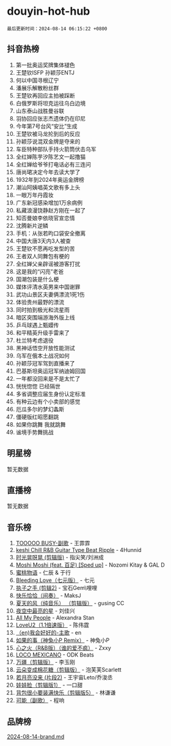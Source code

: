 # douyin-hot-hub

`最后更新时间：2024-08-14 06:15:22 +0800`

## 抖音热榜

1. 第一批奥运奖牌集体褪色
1. 王楚钦ISFP 孙颖莎ENTJ
1. 何以中国寻根辽宁
1. 潘展乐解散粉丝群
1. 王楚钦再回应主拍被踩断
1. 白俄罗斯将坦克运往乌白边境
1. 山东泰山战胜曼谷联
1. 羽协回应张志杰遗体仍在印尼
1. 今年第7号台风“安比”生成
1. 王楚钦被马龙抡到后的反应
1. 孙颖莎说混双金牌是夺来的
1. 车臣特种部队手持火箭筒伏击乌军
1. 全红婵陈芋汐陈艺文一起撸猫
1. 全红婵给爷爷打电话必有三连问
1. 唐尚珺决定今年去读大学了
1. 1932年到2024年奥运金牌榜
1. 潮汕阿姨唱英文歌有多上头
1. 一眼万年丹霞妆
1. 广东新冠感染增加1万余病例
1. 私藏浪漫饶静赵方刚在一起了
1. 知否曼娘李依晓官宣恋情
1. 沈腾新片逆鳞
1. 手机：从张若昀口袋安全撤离
1. 中国大唐3天内3人被查
1. 王楚钦不愿再吃发型的苦
1. 王者双人同舞包有梗的
1. 全红婵父亲辟谣被游客打扰
1. 这是我的“闪亮”老爸
1. 国潮包装是什么梗
1. 媒体评清水英男来中国谢罪
1. 武功山景区夫妻俩漂流1死1伤
1. 体验贵州最野的漂流
1. 同时拍到极光和流星雨
1. 暗区突围端游海外版上线
1. 乒乓球遇上甄嬛传
1. 和平精英升级手雷来了
1. 杜兰特考虑退役
1. 黑神话悟空开放性能测试
1. 乌军在俄本土战况如何
1. 孙颖莎冠军驾到直播来了
1. 巴基斯坦奥运冠军纳迪姆回国
1. 一年都没回来是不是太忙了
1. 恍恍惚惚 已经隔世
1. 多省调整应届生身份认定标准
1. 有种云边有个小卖部的感觉
1. 厄瓜多尔的梦幻螽斯
1. 僵硬版红昭愿翻跳
1. 如果你跳舞 我就跳舞
1. 谧境手势舞挑战

## 明星榜

暂无数据

## 直播榜

暂无数据

## 音乐榜

1. [TOOOOO BUSY-副歌](https://sf5-hl-cdn-tos.douyinstatic.com/obj/tos-cn-ve-2774/o0fmjGZetNDjSM5EimFs2QlzBg30YgByJMRQrC) - 王霏霏
1. [keshi Chill R&B Guitar Type Beat Ripple](https://sf5-hl-cdn-tos.douyinstatic.com/obj/tos-cn-ve-2774/okQIfmitAB3HpgZQo0YCEFEACcDhQngn0fkFIC) - 4Hunnid
1. [时光晃呀晃 (剪辑版)](https://sf6-cdn-tos.douyinstatic.com/obj/tos-cn-ve-2774/o8ACeQem3gwI1x3GIYGAfKG0LJebKFRJDwRwyW) - 指尖笑/刘洲成
1. [Moshi Moshi (feat. 百足) [Sped up]](https://sf5-hl-cdn-tos.douyinstatic.com/obj/tos-cn-ve-2774/ocCPFQcXJLeroaIdQLIGAoeeYM3OAUYGDguHXz) - Nozomi Kitay & GAL D
1. [蜜桃物语](https://sf5-hl-cdn-tos.douyinstatic.com/obj/tos-cn-ve-2774/oIhOSCZtIACtYU4XQkngiW9kCBfVD1Fz9IYeqL) - 仁辰 & 于行
1. [Bleeding Love（七元版）](https://sf3-cdn-tos.douyinstatic.com/obj/tos-cn-ve-2774/oEgC9eZFHQ1MfSRnrfkzFp8AayDWqAQMABBgUs) - 七元
1. [执子之手 (剪辑2)](https://sf3-cdn-tos.douyinstatic.com/obj/tos-cn-ve-2774/oUoZLQjCc31XzqsBnBQUNgeKtYPBcgbFDwtfcu) - 宝石Gem\哩哩
1. [快乐恰恰（间奏）](https://sf5-hl-cdn-tos.douyinstatic.com/obj/tos-cn-ve-2774/oMesum3HvWQXJxuMFeVYzf54o2QzH5aEBPOCAn) - MaksJ
1. [夏天的风（纯音乐） （剪辑版）](https://sf3-cdn-tos.douyinstatic.com/obj/tos-cn-ve-2774/oUzLjBZZFQAoNRmGokEeD5zfQCObp6UeFAnTa6) - gusing CC
1. [夜空中最亮的星](https://sf6-cdn-tos.douyinstatic.com/obj/tos-cn-ve-2774/o4IfgGwqqnFeXEMGaS8JBzJAdayAaCeoxqbjCD) - 刘佳兴
1. [All My People](https://sf5-hl-cdn-tos.douyinstatic.com/obj/tos-cn-ve-2774/c7773e6b7c3f4bd9b26cd85b0cfa4eff) - Alexandra Stan
1. [LoveU2（1.1倍速版）](https://sf6-cdn-tos.douyinstatic.com/obj/tos-cn-ve-2774/oQMeDffLaEmgMwgCOEMAFCI6INzoFPgWdD0rsa) - 陈伟霆
1. [（en)我会好好的-主歌](https://sf5-hl-cdn-tos.douyinstatic.com/obj/tos-cn-ve-2774/oUrYpIdrvCbA8m8yAZjbMWjUkL6tiinWMkBTs) - en
1. [如果的事（神兔小P Remix）](https://sf5-hl-cdn-tos.douyinstatic.com/obj/tos-cn-ve-2774/okHtAffz3g4ZB0BMQn9iC9BC6AciI3xCmgQTqt) - 神兔小P
1. [心之火（R&B版）（谁的爱不疯）](https://sf5-hl-cdn-tos.douyinstatic.com/obj/tos-cn-ve-2774/okemkEDaIBBE3OosftCgMxlFkLQZRw37t36ZQv) - Zxxy
1. [LOCO MEXICANO](https://sf3-cdn-tos.douyinstatic.com/obj/tos-cn-ve-2774/owxVoxJorA4ILBfsMAjU6t7O1xW9w0tS7EYzh6) - ODK Beats
1. [万疆（剪辑版）](https://sf5-hl-cdn-tos.douyinstatic.com/obj/tos-cn-ve-2774/ooG7oVgFlDTelKCjCsTTobQvbdtj1BBQXnfZd8) - 李玉刚
1. [云朵变成棉花糖（剪辑版）](https://sf5-hl-cdn-tos.douyinstatic.com/obj/tos-cn-ve-2774/o8LC84GQLALFfXeyJmh8KE61byVQYMMeAZLfEI) - 泡芙芙Scarlett
1. [若月亮没来 (片段2)](https://sf3-cdn-tos.douyinstatic.com/obj/tos-cn-ve-2774/ocQavLLjkCOeDxGyYeIMGgNAIwJ0QXE1Ve3Fzv) - 王宇宙Leto/乔浚丞
1. [娃娃脸（剪辑版1）](https://sf5-hl-cdn-tos.douyinstatic.com/obj/tos-cn-ve-2774/oIimSCgQoNUePTAZ1Ba7TeADY4KetGYsVFeaaB) - 一口甜
1. [背包很小要装满快乐（剪辑版5）](https://sf5-hl-cdn-tos.douyinstatic.com/obj/tos-cn-ve-2774/oUqSJIiBjw2pxsBAiQRmkbZGJrlGCMBPpIW90) - 林谦谦
1. [可能（副歌）](https://sf5-hl-cdn-tos.douyinstatic.com/obj/tos-cn-ve-2774/cde1731888894259b333569393c2fb51) - 程响

## 品牌榜

[2024-08-14-brand.md](2024-08-14-brand.md)
